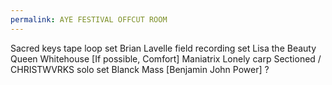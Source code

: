 ```yaml
---
permalink: AYE FESTIVAL OFFCUT ROOM
---
```

Sacred keys tape loop set
Brian Lavelle field recording set 
Lisa the Beauty Queen 
Whitehouse 
[If possible, Comfort]
Maniatrix 
Lonely carp 
Sectioned / CHRISTWVRKS solo set
Blanck Mass [Benjamin John Power] ?